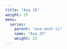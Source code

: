 ```yaml
---
title: "Axa 25"
weight: 25
menu:
  series:
    parent: "axa-anul-ii"
    name: "Axa 25"
    weight: 25
---
```

